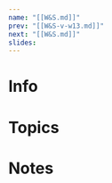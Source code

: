 ```yaml
---
name: "[[W&S.md]]"
prev: "[[W&S-v-w13.md]]"
next: "[[W&S.md]]"
slides:
---
```

  
  
# Info
  
  
# Topics
  
  
# Notes